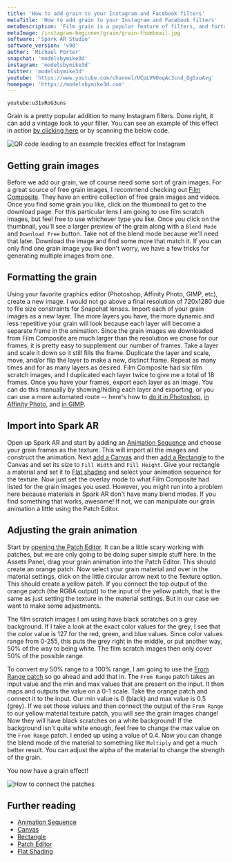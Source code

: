 ```yaml
---
title: 'How to add grain to your Instagram and Facebook filters'
metaTitle: 'How to add grain to your Instagram and Facebook filters'
metaDescription: 'Film grain is a popular feature of filters, and fortunately it is easy to add to your own using some free resources.'
metaImage: /instagram-beginner/grain/grain-thumbnail.jpg
software: 'Spark AR Studio'
software_version: 'v98'
author: 'Michael Porter'
snapchat: 'modelsbymike3d'
instagram: 'modelsbymike3d'
twitter: 'modelsbymike3d'
youtube: 'https://www.youtube.com/channel/UCpLVNOoqAc3cnd_QgSxoAvg'
homepage: 'https://modelsbymike3d.com'
---
```


`youtube:u31vRoG3uns`

Grain is a pretty popular addition to many Instagram filters. Done right, it can add a vintage look to your filter. You can see an example of this effect in action [by clicking here](https://www.instagram.com/ar/387717252389876/) or by scanning the below code.

![QR code leading to an example freckles effect for Instagram](../../instagram-beginner/grain/qr_code.png)

## Getting grain images

Before we add our grain, we of course need some sort of grain images. For a great source of free grain images, I recommend checking out [Film Composite](https://www.filmcomposite.com/free-film-assets). They have an entire collection of free grain images and videos. Once you find some grain you like, click on the thumbnail to get to the download page. For this particular lens I am going to use film scratch images, but feel free to use whichever type you like. Once you click on the thumbnail, you'll see a larger preview of the grain along with a `Blend Mode` and `Download Free` button. Take not of the blend mode because we'll need that later. Download the image and find some more that match it. If you can only find one grain image you like don't worry, we have a few tricks for generating multiple images from one.

## Formatting the grain

Using your favorite graphics editor (Photoshop, Affinity Photo, GIMP, etc), create a new image. I would not go above a final resolution of 720x1280 due to file size constraints for Snapchat lenses. Import each of your grain images as a new layer. The more layers you have, the more dynamic and less repetitive your grain will look because each layer will become a separate frame in the animation. Since the grain images we downloaded from Film Composite are much larger than the resolution we chose for our frames, it is pretty easy to supplement our number of frames. Take a layer and scale it down so it still fills the frame. Duplicate the layer and scale, move, and/or flip the layer to make a new, distinct frame. Repeat as many times and for as many layers as desired. Film Composite had six film scratch images, and I duplicated each layer twice to give me a total of 18 frames. Once you have your frames, export each layer as an image. You can do this manually by showing/hiding each layer and exporting, or you can use a more automated route -- here's how to [do it in Photoshop](https://helpx.adobe.com/photoshop/using/export-artboards-layers.html), [in Affinity Photo](https://affinity.help/designer/en-US.lproj/index.html?page=pages/ExportPersona/exportPersona.html?title=Exporting%20using%20Export%20Persona), and [in GIMP](https://khalim19.github.io/gimp-plugin-export-layers/).

## Import into Spark AR

Open up Spark AR and start by adding an [Animation Sequence](https://sparkar.facebook.com/ar-studio/learn/articles/animation/2d-texture-animation/#Creating-the-textures) and choose your grain frames as the texture. This will import all the images and construct the animation. Next [add a Canvas](https://sparkar.facebook.com/ar-studio/learn/articles/2D/the-canvas) and then [add a Rectangle](https://sparkar.facebook.com/ar-studio/learn/articles/2D/rectangles#adding-rectangles-to-your-scene) to the Canvas and set its size to `Fill Width` and `Fill Height`. Give your rectangle a material and set it to [Flat shading](https://sparkar.facebook.com/ar-studio/learn/articles/textures-and-materials/flat-material) and select your animation sequence for the texture. Now just set the overlay mode to what Film Composite had listed for the grain images you used. However, you might run into a problem here because materials in Spark AR don't have many blend modes. If you find something that works, awesome! If not, we can manipulate our grain animation a little using the Patch Editor.

## Adjusting the grain animation

Start by [opening the Patch Editor](https://sparkar.facebook.com/ar-studio/learn/patch-editor#patch-types). It can be a little scary working with patches, but we are only going to be doing super simple stuff here. In the Assets Panel, drag your grain animation into the Patch Editor. This should create an orange patch. Now select your grain material and over in the material settings, click on the little circular arrow next to the Texture option. This should create a yellow patch. If you connect the top output of the orange patch (the RGBA output) to the input of the yellow patch, that is the same as just setting the texture in the material settings. But in our case we want to make some adjustments.

The film scratch images I am using have black scratches on a grey background. If I take a look at the exact color values for the grey, I see that the color value is 127 for the red, green, and blue values. Since color values range from 0-255, this puts the grey right in the middle, or put another way, 50% of the way to being white. The film scratch images then only cover 50% of the possible range.

To convert my 50% range to a 100% range, I am going to use the [From Range patch](https://sparkar.facebook.com/ar-studio/learn/patch-editor/math-patches/) so go ahead and add that in. The `From Range` patch takes an input value and the min and max values that are present on the input. It then maps and outputs the value on a 0-1 scale. Take the orange patch and connect it to the input. Our min value is 0 (black) and max value is 0.5 (grey). If we set those values and then connect the output of the `From Range` to our yellow material texture patch, you will see the grain images change! Now they will have black scratches on a white background! If the background isn't quite white enough, feel free to change the max value on the `From Range` patch. I ended up using a value of 0.4. Now you can change the blend mode of the material to something like `Multiply` and get a much better result. You can adjust the alpha of the material to change the strength of the grain.

You now have a grain effect!

![How to connect the patches](../../instagram-beginner/grain/patches.jpg)

## Further reading

- [Animation Sequence](https://sparkar.facebook.com/ar-studio/learn/articles/animation/2d-texture-animation/#Creating-the-textures)
- [Canvas](https://sparkar.facebook.com/ar-studio/learn/articles/2D/the-canvas)
- [Rectangle](https://sparkar.facebook.com/ar-studio/learn/articles/2D/rectangles#adding-rectangles-to-your-scene)
- [Patch Editor](https://sparkar.facebook.com/ar-studio/learn/patch-editor#patch-types)
- [Flat Shading](https://sparkar.facebook.com/ar-studio/learn/articles/textures-and-materials/flat-material)

